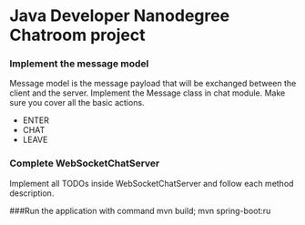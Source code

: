 # Java Developer Nanodegree Chatroom project

### Implement the message model
Message model is the message payload that will be exchanged between the client and the server. Implement the Message class in chat module. Make sure you cover all the basic actions.
- ENTER
- CHAT
- LEAVE

### Complete WebSocketChatServer
Implement all TODOs inside WebSocketChatServer and follow each method description.

###Run the application with command
mvn build; mvn spring-boot:ru
